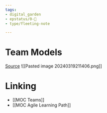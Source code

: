 ```yaml
---
tags: 
- digital_garden
- epstatus/0-🌰
- type/fleeting-note

---
```

# Team Models
[Source](https://www.linkedin.com/posts/igor-buinevici_most-of-business-success-depends-on-one-single-activity-7175827099910381568-1gG_?utm_source=share&utm_medium=member_desktop)
![[Pasted image 20240319211406.png]]

# Linking
+ [[MOC Teams]]
+ [[MOC Agile Learning Path]]


